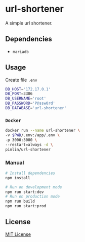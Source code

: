 # url-shortener

A simple url shortener.

## Dependencies

- `mariadb`

## Usage

Create file `.env`

```bash
DB_HOST='172.17.0.1'
DB_PORT=3306
DB_USERNAME='root'
DB_PASSWORD='P@ssw0rd'
DB_DATABASE='url-shortener'
```

### `Docker`

```bash
docker run --name url-shortener \
-v $PWD/.env:/app/.env \
-p 3000:3000 \
--restart=always -d \
pinlin/url-shortener
```

### Manual

```bash
# Install dependencies
npm install

# Run on development mode
npm run start:dev
# Run on production mode
npm run build
npm run start:prod
```

## License
[MIT License](LICENSE)

